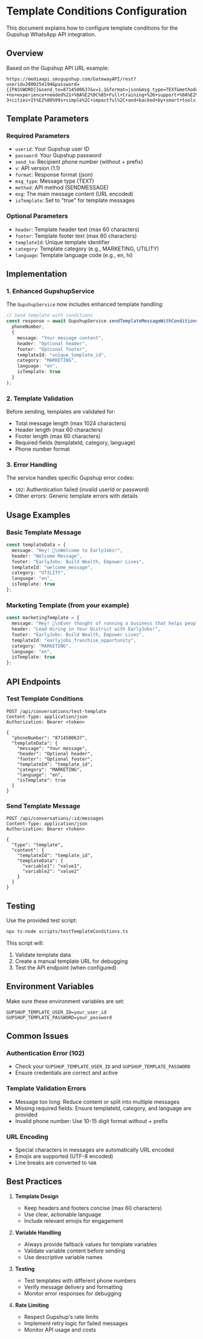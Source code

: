 # Template Conditions Configuration

This document explains how to configure template conditions for the Gupshup WhatsApp API integration.

## Overview

Based on the Gupshup API URL example:
```
https://mediaapi.smsgupshup.com/GatewayAPI/rest?userid=2000254194&password={{PASSWORD}}&send_to=8714500637&v=1.1&format=json&msg_type=TEXT&method=SENDMESSAGE&msg=Hey%21+%F0%9F%91%8B+%0AEver+thought+of+running+a+business+that+helps+people+find+jobs%3F+%0AWith+EarlyJobs%2C+you+can+start+your+own+recruitment+franchise+-+no+experience+needed%21+%0A%E2%9C%85+Full+training+%26+support+%0A%E2%9C%85+Work+with+top+brands+like+HDFC+%0A%E2%9C%85+Help+freshers+%26+women+in+Tier+2-3+cities+It%E2%80%99s+simple%2C+impactful%2C+and+backed+by+smart+tools.+%0ALet%E2%80%99s+build+something+meaningful+together.&isTemplate=true&header=Lead+Hiring+in+Your+District+with+EarlyJobs%21&footer=EarlyJobs%3A+Build+Wealth%2C+Empower+Lives
```

## Template Parameters

### Required Parameters
- `userid`: Your Gupshup user ID
- `password`: Your Gupshup password
- `send_to`: Recipient phone number (without + prefix)
- `v`: API version (1.1)
- `format`: Response format (json)
- `msg_type`: Message type (TEXT)
- `method`: API method (SENDMESSAGE)
- `msg`: The main message content (URL encoded)
- `isTemplate`: Set to "true" for template messages

### Optional Parameters
- `header`: Template header text (max 60 characters)
- `footer`: Template footer text (max 60 characters)
- `templateId`: Unique template identifier
- `category`: Template category (e.g., MARKETING, UTILITY)
- `language`: Template language code (e.g., en, hi)

## Implementation

### 1. Enhanced GupshupService

The `GupshupService` now includes enhanced template handling:

```typescript
// Send template with conditions
const response = await GupshupService.sendTemplateMessageWithConditions(
  phoneNumber,
  {
    message: "Your message content",
    header: "Optional header",
    footer: "Optional footer",
    templateId: "unique_template_id",
    category: "MARKETING",
    language: "en",
    isTemplate: true
  }
);
```

### 2. Template Validation

Before sending, templates are validated for:
- Total message length (max 1024 characters)
- Header length (max 60 characters)
- Footer length (max 60 characters)
- Required fields (templateId, category, language)
- Phone number format

### 3. Error Handling

The service handles specific Gupshup error codes:
- `102`: Authentication failed (invalid userId or password)
- Other errors: Generic template errors with details

## Usage Examples

### Basic Template Message
```typescript
const templateData = {
  message: "Hey! 👋\nWelcome to EarlyJobs!",
  header: "Welcome Message",
  footer: "EarlyJobs: Build Wealth, Empower Lives",
  templateId: "welcome_message",
  category: "UTILITY",
  language: "en",
  isTemplate: true
};
```

### Marketing Template (from your example)
```typescript
const marketingTemplate = {
  message: "Hey! 👋\nEver thought of running a business that helps people find jobs?\nWith EarlyJobs, you can start your own recruitment franchise - no experience needed!\n✅ Full training & support\n✅ Work with top brands like HDFC\n✅ Help freshers & women in Tier 2-3 cities\nIt's simple, impactful, and backed by smart tools.\nLet's build something meaningful together.",
  header: "Lead Hiring in Your District with EarlyJobs!",
  footer: "EarlyJobs: Build Wealth, Empower Lives",
  templateId: "earlyjobs_franchise_opportunity",
  category: "MARKETING",
  language: "en",
  isTemplate: true
};
```

## API Endpoints

### Test Template Conditions
```http
POST /api/conversations/test-template
Content-Type: application/json
Authorization: Bearer <token>

{
  "phoneNumber": "8714500637",
  "templateData": {
    "message": "Your message",
    "header": "Optional header",
    "footer": "Optional footer",
    "templateId": "template_id",
    "category": "MARKETING",
    "language": "en",
    "isTemplate": true
  }
}
```

### Send Template Message
```http
POST /api/conversations/:id/messages
Content-Type: application/json
Authorization: Bearer <token>

{
  "type": "template",
  "content": {
    "templateId": "template_id",
    "templateData": {
      "variable1": "value1",
      "variable2": "value2"
    }
  }
}
```

## Testing

Use the provided test script:
```bash
npx ts-node scripts/testTemplateConditions.ts
```

This script will:
1. Validate template data
2. Create a manual template URL for debugging
3. Test the API endpoint (when configured)

## Environment Variables

Make sure these environment variables are set:
```env
GUPSHUP_TEMPLATE_USER_ID=your_user_id
GUPSHUP_TEMPLATE_PASSWORD=your_password
```

## Common Issues

### Authentication Error (102)
- Check your `GUPSHUP_TEMPLATE_USER_ID` and `GUPSHUP_TEMPLATE_PASSWORD`
- Ensure credentials are correct and active

### Template Validation Errors
- Message too long: Reduce content or split into multiple messages
- Missing required fields: Ensure templateId, category, and language are provided
- Invalid phone number: Use 10-15 digit format without + prefix

### URL Encoding
- Special characters in messages are automatically URL encoded
- Emojis are supported (UTF-8 encoded)
- Line breaks are converted to `%0A`

## Best Practices

1. **Template Design**
   - Keep headers and footers concise (max 60 characters)
   - Use clear, actionable language
   - Include relevant emojis for engagement

2. **Variable Handling**
   - Always provide fallback values for template variables
   - Validate variable content before sending
   - Use descriptive variable names

3. **Testing**
   - Test templates with different phone numbers
   - Verify message delivery and formatting
   - Monitor error responses for debugging

4. **Rate Limiting**
   - Respect Gupshup's rate limits
   - Implement retry logic for failed messages
   - Monitor API usage and costs 